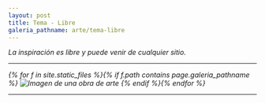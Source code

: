```yaml
---
layout: post
title: Tema - Libre
galeria_pathname: arte/tema-libre
---
```


<em>La inspiración es libre y puede venir de cualquier sitio.<em>

---

{% for f in site.static_files %}{% if f.path contains page.galeria_pathname %}
<img src="{{ site.baseurl }}{{ f.path }}" alt="Imagen de una obra de arte" title="{{ f.basename }}" />
{% endif %}{% endfor %}

---

